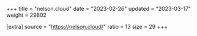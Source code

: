 +++
title = "nelson.cloud"
date = "2023-02-26"
updated = "2023-03-17"
weight = 29802

[extra]
source = "https://nelson.cloud/"
ratio = 13
size = 29
+++
